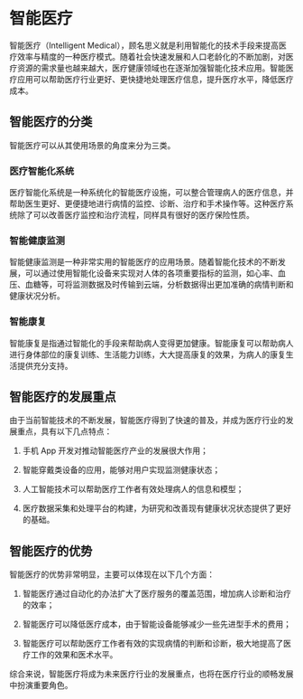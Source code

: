# 智能医疗

智能医疗（Intelligent Medical），顾名思义就是利用智能化的技术手段来提高医疗效率与精度的一种医疗模式。随着社会快速发展和人口老龄化的不断加剧，对医疗资源的需求量也越来越大，医疗健康领域也在逐渐加强智能化技术应用。智能医疗应用可以帮助医疗行业更好、更快捷地处理医疗信息，提升医疗水平，降低医疗成本。

## 智能医疗的分类

智能医疗可以从其使用场景的角度来分为三类。

### 医疗智能化系统

医疗智能化系统是一种系统化的智能医疗设施，可以整合管理病人的医疗信息，并帮助医生更好、更便捷地进行病情的监控、诊断、治疗和手术操作等。这种医疗系统除了可以改善医疗监控和治疗流程，同样具有很好的医疗保险性质。

### 智能健康监测

智能健康监测是一种非常实用的智能医疗的应用场景。随着智能化技术的不断发展，可以通过使用智能化设备来实现对人体的各项重要指标的监测，如心率、血压、血糖等，可将监测数据及时传输到云端，分析数据得出更加准确的病情判断和健康状况分析。

### 智能康复

智能康复是指通过智能化的手段来帮助病人变得更加健康。智能康复可以帮助病人进行身体部位的康复训练、生活能力训练，大大提高康复的效果，为病人的康复生活提供充分支持。

## 智能医疗的发展重点

由于当前智能技术的不断发展，智能医疗得到了快速的普及，并成为医疗行业的发展重点，具有以下几点特点：

1. 手机 App 开发对推动智能医疗产业的发展很大作用；

2. 智能穿戴类设备的应用，能够对用户实现监测健康状态；

3. 人工智能技术可以帮助医疗工作者有效处理病人的信息和模型；

4. 医疗数据采集和处理平台的构建，为研究和改善现有健康状况状态提供了更好的基础。

## 智能医疗的优势

智能医疗的优势非常明显，主要可以体现在以下几个方面：

1. 智能医疗通过自动化的办法扩大了医疗服务的覆盖范围，增加病人诊断和治疗的效率；

2. 智能医疗可以降低医疗成本，由于智能设备能够减少一些先进型手术的费用；

3. 智能医疗可以帮助医疗工作者有效的实现病情的判断和诊断，极大地提高了医疗工作的效果和医术水平。

综合来说，智能医疗将成为未来医疗行业的发展重点，也将在医疗行业的顺畅发展中扮演重要角色。